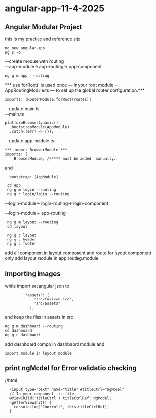 # angular-app-11-4-2025
## Angular Modular Project
this is my practice and reference site
```
ng new angular-app 
ng s -o
```
 
--create module with routing <br>
--app-module-> app-routing-> app-component <br>
```
ng g m app --routing 
```
*** use forRoot() is used once — in your root module 
--AppRoutingModule.ts — to set up the global router configuration.***
```
imports: [RouterModule.forRoot(routes)]
```

--update main ts <br>
--main.ts <br>
```
platformBrowserDynamic()
  .bootstrapModule(AppModule)
  .catch((err) => {});
```
--update app-module.ts <br>
```
*** import BrowserModule *** 
imports: [
    BrowserModule, //**** must be added  manually..  
```
and 
```
  bootstrap: [AppModule]
```
  
```
 cd app  
 ng g m login --routing 
 ng g c login/login --routing 
```
 
 --login-module-> login-routing-> login-component <br>    

--login-module-> app-routing <br> 

```
 ng g m layout --routing
 cd layout

 ng g c layout
 ng g c header
 ng g c footer
```
 add all component in layout component and route for layout component only
 add layout module in app.routing.module
 
 ## importing images
 while import set angular json to  
 ```
          "assets": [
              "src/favicon.ico",
              "src/assets"
            ],
```
and keep the files in assets in src

```
ng g m dashboard --routing
cd dashboard
ng g c dashbaord
```
add dashboard compo in dashbaord module and 
```
import module in layout module  
```
## print ngModel for Error validatio checking 
//html   
```
  <input type="text" name="title" #titleCtrl="ngModel"  
  // In your component .ts file  
  @ViewChild('titleCtrl') titleCtrlRef: NgModel;    
  ngAfterViewInit() {  
    console.log('Control:', this.titleCtrlRef);  
  }    
```





